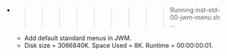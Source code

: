 * >>>>>>>>> Running inst-std-00-jwm-menu.sh ...
  * Add default standard menus in JWM.
  * Disk size = 3066840K. Space Used = 8K. Runtime = 00:00:00:01.
